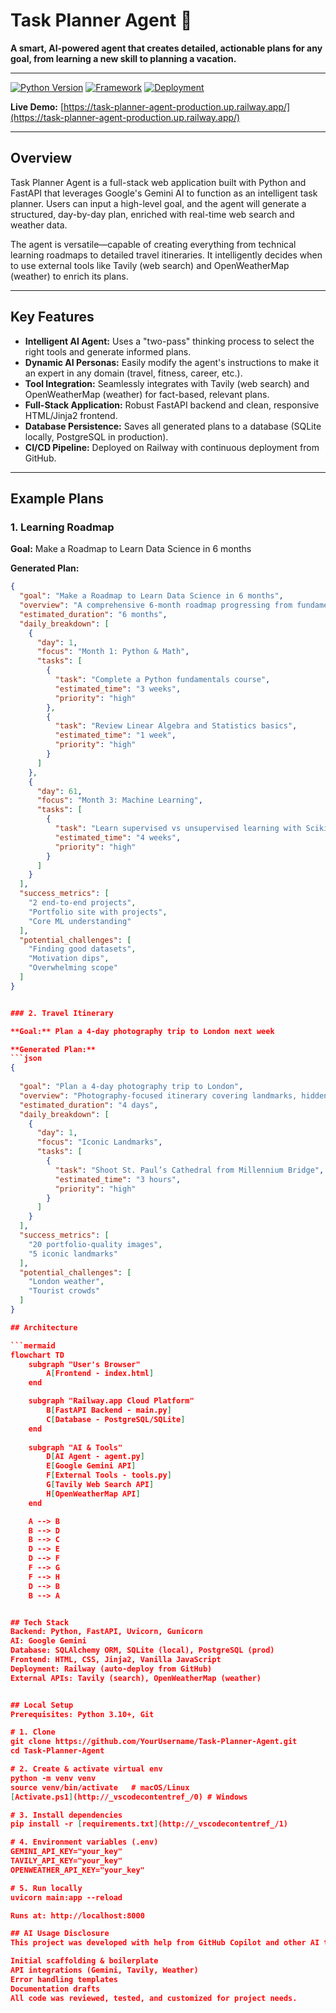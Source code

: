 # Task Planner Agent 🚀

**A smart, AI-powered agent that creates detailed, actionable plans for any goal, from learning a new skill to planning a vacation.**

---

[![Python Version](https://img.shields.io/badge/Python-3.12-blue.svg)](https://www.python.org/downloads/)
[![Framework](https://img.shields.io/badge/Framework-FastAPI-green.svg)](https://fastapi.tiangolo.com/)
[![Deployment](https://img.shields.io/badge/Deployed%20on-Railway-lightgrey.svg)](https://railway.app/)

**Live Demo:** [https://task-planner-agent-production.up.railway.app/](https://task-planner-agent-production.up.railway.app/)

---

## Overview

Task Planner Agent is a full-stack web application built with Python and FastAPI that leverages Google's Gemini AI to function as an intelligent task planner. Users can input a high-level goal, and the agent will generate a structured, day-by-day plan, enriched with real-time web search and weather data.

The agent is versatile—capable of creating everything from technical learning roadmaps to detailed travel itineraries. It intelligently decides when to use external tools like Tavily (web search) and OpenWeatherMap (weather) to enrich its plans.

---

## Key Features

- **Intelligent AI Agent:** Uses a "two-pass" thinking process to select the right tools and generate informed plans.
- **Dynamic AI Personas:** Easily modify the agent's instructions to make it an expert in any domain (travel, fitness, career, etc.).
- **Tool Integration:** Seamlessly integrates with Tavily (web search) and OpenWeatherMap (weather) for fact-based, relevant plans.
- **Full-Stack Application:** Robust FastAPI backend and clean, responsive HTML/Jinja2 frontend.
- **Database Persistence:** Saves all generated plans to a database (SQLite locally, PostgreSQL in production).
- **CI/CD Pipeline:** Deployed on Railway with continuous deployment from GitHub.

---

## Example Plans

### 1. Learning Roadmap

**Goal:** Make a Roadmap to Learn Data Science in 6 months

**Generated Plan:**
```json
{
  "goal": "Make a Roadmap to Learn Data Science in 6 months",
  "overview": "A comprehensive 6-month roadmap progressing from fundamentals to advanced projects.",
  "estimated_duration": "6 months",
  "daily_breakdown": [
    {
      "day": 1,
      "focus": "Month 1: Python & Math",
      "tasks": [
        {
          "task": "Complete a Python fundamentals course",
          "estimated_time": "3 weeks",
          "priority": "high"
        },
        {
          "task": "Review Linear Algebra and Statistics basics",
          "estimated_time": "1 week",
          "priority": "high"
        }
      ]
    },
    {
      "day": 61,
      "focus": "Month 3: Machine Learning",
      "tasks": [
        {
          "task": "Learn supervised vs unsupervised learning with Scikit-learn",
          "estimated_time": "4 weeks",
          "priority": "high"
        }
      ]
    }
  ],
  "success_metrics": [
    "2 end-to-end projects",
    "Portfolio site with projects",
    "Core ML understanding"
  ],
  "potential_challenges": [
    "Finding good datasets",
    "Motivation dips",
    "Overwhelming scope"
  ]
}


### 2. Travel Itinerary

**Goal:** Plan a 4-day photography trip to London next week

**Generated Plan:**
```json
{
  
  "goal": "Plan a 4-day photography trip to London",
  "overview": "Photography-focused itinerary covering landmarks, hidden gems, and street life.",
  "estimated_duration": "4 days",
  "daily_breakdown": [
    {
      "day": 1,
      "focus": "Iconic Landmarks",
      "tasks": [
        {
          "task": "Shoot St. Paul’s Cathedral from Millennium Bridge",
          "estimated_time": "3 hours",
          "priority": "high"
        }
      ]
    }
  ],
  "success_metrics": [
    "20 portfolio-quality images",
    "5 iconic landmarks"
  ],
  "potential_challenges": [
    "London weather",
    "Tourist crowds"
  ]
}

## Architecture

```mermaid
flowchart TD
    subgraph "User's Browser"
        A[Frontend - index.html]
    end

    subgraph "Railway.app Cloud Platform"
        B[FastAPI Backend - main.py]
        C[Database - PostgreSQL/SQLite]
    end
    
    subgraph "AI & Tools"
        D[AI Agent - agent.py]
        E[Google Gemini API]
        F[External Tools - tools.py]
        G[Tavily Web Search API]
        H[OpenWeatherMap API]
    end

    A --> B
    B --> D
    B --> C
    D --> E
    D --> F
    F --> G
    F --> H
    D --> B
    B --> A


## Tech Stack
Backend: Python, FastAPI, Uvicorn, Gunicorn
AI: Google Gemini
Database: SQLAlchemy ORM, SQLite (local), PostgreSQL (prod)
Frontend: HTML, CSS, Jinja2, Vanilla JavaScript
Deployment: Railway (auto-deploy from GitHub)
External APIs: Tavily (search), OpenWeatherMap (weather)


## Local Setup
Prerequisites: Python 3.10+, Git

# 1. Clone
git clone https://github.com/YourUsername/Task-Planner-Agent.git
cd Task-Planner-Agent

# 2. Create & activate virtual env
python -m venv venv
source venv/bin/activate   # macOS/Linux
[Activate.ps1](http://_vscodecontentref_/0) # Windows

# 3. Install dependencies
pip install -r [requirements.txt](http://_vscodecontentref_/1)

# 4. Environment variables (.env)
GEMINI_API_KEY="your_key"
TAVILY_API_KEY="your_key"
OPENWEATHER_API_KEY="your_key"

# 5. Run locally
uvicorn main:app --reload

Runs at: http://localhost:8000

## AI Usage Disclosure
This project was developed with help from GitHub Copilot and other AI tools for:

Initial scaffolding & boilerplate
API integrations (Gemini, Tavily, Weather)
Error handling templates
Documentation drafts
All code was reviewed, tested, and customized for project needs.
